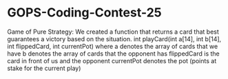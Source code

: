 # GOPS-Coding-Contest-25
Game of Pure Strategy:
We created a function that returns a card that best guarantees a victory based on the situation.
int playCard(int a[14], int b[14], int flippedCard, int currentPot)
    where a denotes the array of cards that we have
          b denotes the array of cards that the opponent has
          flippedCard is the card in front of us and the opponent
          currentPot denotes the pot (points at stake for the current play)
